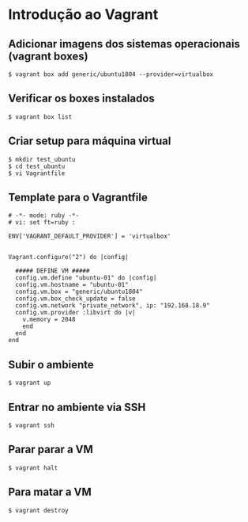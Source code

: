 # Introdução ao Vagrant

## Adicionar imagens dos sistemas operacionais (vagrant boxes)

```
$ vagrant box add generic/ubuntu1804 --provider=virtualbox
```

## Verificar os boxes instalados

```
$ vagrant box list
```

## Criar setup para máquina virtual

```
$ mkdir test_ubuntu
$ cd test_ubuntu
$ vi Vagrantfile
```

## Template para o Vagrantfile

```
# -*- mode: ruby -*-
# vi: set ft=ruby :

ENV['VAGRANT_DEFAULT_PROVIDER'] = 'virtualbox'


Vagrant.configure("2") do |config|

  ##### DEFINE VM #####
  config.vm.define "ubuntu-01" do |config|
  config.vm.hostname = "ubuntu-01"
  config.vm.box = "generic/ubuntu1804"
  config.vm.box_check_update = false
  config.vm.network "private_network", ip: "192.168.18.9"
  config.vm.provider :libvirt do |v|
    v.memory = 2048
    end
  end
end
```

## Subir o ambiente

```
$ vagrant up
```

## Entrar no ambiente via SSH

```
$ vagrant ssh
```

## Parar parar a VM

```
$ vagrant halt
```

## Para matar a VM

```
$ vagrant destroy
```
